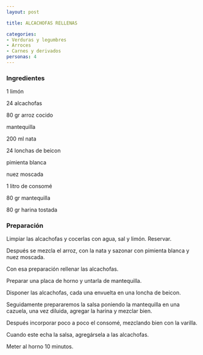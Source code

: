 ```yaml
---
layout: post

title: ALCACHOFAS RELLENAS

categories:
- Verduras y legumbres
- Arroces
- Carnes y derivados
personas: 4 
---
```


<h3>Ingredientes</h3>
1 limón

24 alcachofas

80 gr arroz cocido

mantequilla

200 ml nata

24 lonchas de beicon

pimienta blanca

nuez moscada

1 litro de consomé

80 gr mantequilla

80 gr harina tostada

<h3>Preparación</h3>
Limpiar las alcachofas y cocerlas con agua, sal y limón. Reservar.

Después se mezcla el arroz, con la nata y sazonar con pimienta blanca y nuez moscada.

Con esa preparación rellenar las alcachofas.

Preparar una placa de horno y untarla de mantequilla.

Disponer las alcachofas, cada una envuelta en una loncha de beicon.

Seguidamente prepararemos la salsa poniendo la mantequilla en una cazuela, una vez diluida, agregar la harina y mezclar bien.

Después incorporar poco a poco el consomé, mezclando bien con la varilla.

Cuando este echa la salsa, agregársela a las alcachofas.

Meter al horno 10 minutos.